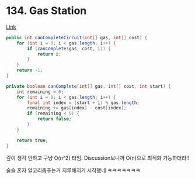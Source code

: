 # 134. Gas Station

[Link](https://leetcode.com/problems/gas-station/)

```java
public int canCompleteCircuit(int[] gas, int[] cost) {
    for (int i = 0; i < gas.length; i++) {
        if (canComplete(gas, cost, i)) {
            return i;
        }
    }
    return -1;
}

private boolean canComplete(int[] gas, int[] cost, int start) {
    int remaining = 0;
    for (int i = 0; i < gas.length; i++) {
        final int index = (start + i) % gas.length;
        remaining += gas[index] - cost[index];
        if (remaining < 0) {
            return false;
        }
    }

    return true;
}
```

깊이 생각 안하고 구냥 O(n^2) 타임. Discussion보니까 O(n)으로 최적화 가능하더라!!

슬슬 혼자 알고리즘푸는거 지루해지기 시작했네 ㅋㅋㅋㅋㅋㅋㅋ